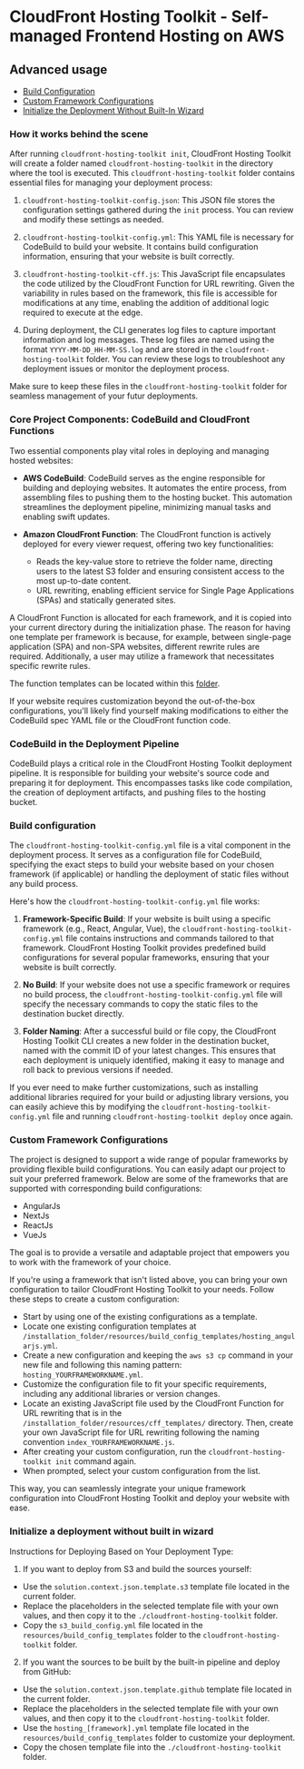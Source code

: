 # CloudFront Hosting Toolkit - Self-managed Frontend Hosting on AWS

## Advanced usage

- [Build Configuration](#build-configuration)
- [Custom Framework Configurations](#custom-framework-configurations)
- [Initialize the Deployment Without Built-In Wizard](#initialize-a-deployment-without-built-in-wizard)



### How it works behind the scene

After running `cloudfront-hosting-toolkit init`, CloudFront Hosting Toolkit will create a folder named `cloudfront-hosting-toolkit` in the directory where the tool is executed. This `cloudfront-hosting-toolkit` folder contains essential files for managing your deployment process:

1. `cloudfront-hosting-toolkit-config.json`: This JSON file stores the configuration settings gathered during the `init` process. You can review and modify these settings as needed.

2. `cloudfront-hosting-toolkit-config.yml`: This YAML file is necessary for CodeBuild to build your website. It contains build configuration information, ensuring that your website is built correctly.

3. `cloudfront-hosting-toolkit-cff.js`: This JavaScript file encapsulates the code utilized by the CloudFront Function for URL rewriting. Given the variability in rules based on the framework, this file is accessible for modifications at any time, enabling the addition of additional logic required to execute at the edge.

4. During deployment, the CLI generates log files to capture important information and log messages. These log files are named using the format `YYYY-MM-DD_HH-MM-SS.log` and are stored in the `cloudfront-hosting-toolkit` folder. You can review these logs to troubleshoot any deployment issues or monitor the deployment process.

Make sure to keep these files in the `cloudfront-hosting-toolkit` folder for seamless management of your futur deployments.

### Core Project Components: CodeBuild and CloudFront Functions


Two essential components play vital roles in deploying and managing hosted websites:

- **AWS CodeBuild**: CodeBuild serves as the engine responsible for building and deploying websites. It automates the entire process, from assembling files to pushing them to the hosting bucket. This automation streamlines the deployment pipeline, minimizing manual tasks and enabling swift updates.

- **Amazon CloudFront Function**: The CloudFront function is actively deployed for every viewer request, offering two key functionalities:
  - Reads the key-value store to retrieve the folder name, directing users to the latest S3 folder and ensuring consistent access to the most up-to-date content.
  - URL rewriting, enabling efficient service for Single Page Applications (SPAs) and statically generated sites.

A CloudFront Function is allocated for each framework, and it is copied into your current directory during the initialization phase. The reason for having one template per framework is because, for example, between single-page application (SPA) and non-SPA websites, different rewrite rules are required. Additionally, a user may utilize a framework that necessitates specific rewrite rules.

The function templates can be located within this [folder](../resources/cff_templates).

If your website requires customization beyond the out-of-the-box configurations, you'll likely find yourself making modifications to either the CodeBuild spec YAML file or the CloudFront function code.

### CodeBuild in the Deployment Pipeline

CodeBuild plays a critical role in the CloudFront Hosting Toolkit deployment pipeline. It is responsible for building your website's source code and preparing it for deployment. This encompasses tasks like code compilation, the creation of deployment artifacts, and pushing files to the hosting bucket.

### Build configuration

The `cloudfront-hosting-toolkit-config.yml` file is a vital component in the deployment process. It serves as a configuration file for CodeBuild, specifying the exact steps to build your website based on your chosen framework (if applicable) or handling the deployment of static files without any build process.

Here's how the `cloudfront-hosting-toolkit-config.yml` file works:

1. **Framework-Specific Build**: If your website is built using a specific framework (e.g., React, Angular, Vue), the `cloudfront-hosting-toolkit-config.yml` file contains instructions and commands tailored to that framework. CloudFront Hosting Toolkit provides predefined build configurations for several popular frameworks, ensuring that your website is built correctly.

2. **No Build**: If your website does not use a specific framework or requires no build process, the `cloudfront-hosting-toolkit-config.yml` file will specify the necessary commands to copy the static files to the destination bucket directly.

3. **Folder Naming**: After a successful build or file copy, the CloudFront Hosting Toolkit CLI creates a new folder in the destination bucket, named with the commit ID of your latest changes. This ensures that each deployment is uniquely identified, making it easy to manage and roll back to previous versions if needed.

If you ever need to make further customizations, such as installing additional libraries required for your build or adjusting library versions, you can easily achieve this by modifying the `cloudfront-hosting-toolkit-config.yml` file and running `cloudfront-hosting-toolkit deploy` once again.


### Custom Framework Configurations

The project is designed to support a wide range of popular frameworks by providing flexible build configurations. You can easily adapt our project to suit your preferred framework. Below are some of the frameworks that are supported with corresponding build configurations:

- AngularJs
- NextJs
- ReactJs
- VueJs


The goal is to provide a versatile and adaptable project that empowers you to work with the framework of your choice.


If you're using a framework that isn't listed above, you can bring your own configuration to tailor CloudFront Hosting Toolkit to your needs. Follow these steps to create a custom configuration:

- Start by using one of the existing configurations as a template.
- Locate one existing configuration templates at `/installation_folder/resources/build_config_templates/hosting_angularjs.yml`.
- Create a new configuration and keeping the `aws s3 cp` command  in your new file and following this naming pattern: `hosting_YOURFRAMEWORKNAME.yml`.
- Customize the configuration file to fit your specific requirements, including any additional libraries or version changes.
- Locate an existing JavaScript file used by the CloudFront Function for URL rewriting that is in the `/installation_folder/resources/cff_templates/` directory. Then, create your own JavaScript file for URL rewriting following the naming convention `index_YOURFRAMEWORKNAME.js`.
- After creating your custom configuration, run the `cloudfront-hosting-toolkit init` command again.
- When prompted, select your custom configuration from the list.

This way, you can seamlessly integrate your unique framework configuration into CloudFront Hosting Toolkit and deploy your website with ease.

### Initialize a deployment without built in wizard

Instructions for Deploying Based on Your Deployment Type:

1. If you want to deploy from S3 and build the sources yourself:

  - Use the `solution.context.json.template.s3` template file located in the current folder.
  - Replace the placeholders in the selected template file with your own values, and then copy it to the `./cloudfront-hosting-toolkit` folder.
  - Copy the `s3_build_config.yml` file located in the `resources/build_config_templates` folder to the `cloudfront-hosting-toolkit` folder.

2. If you want the sources to be built by the built-in pipeline and deploy from GitHub:

  - Use the `solution.context.json.template.github` template file located in the current folder.
  - Replace the placeholders in the selected template file with your own values, and then copy it to the `cloudfront-hosting-toolkit` folder.
  - Use the `hosting_[framework].yml` template file located in the `resources/build_config_templates` folder to customize your deployment.
  - Copy the chosen template file into the `./cloudfront-hosting-toolkit` folder.



